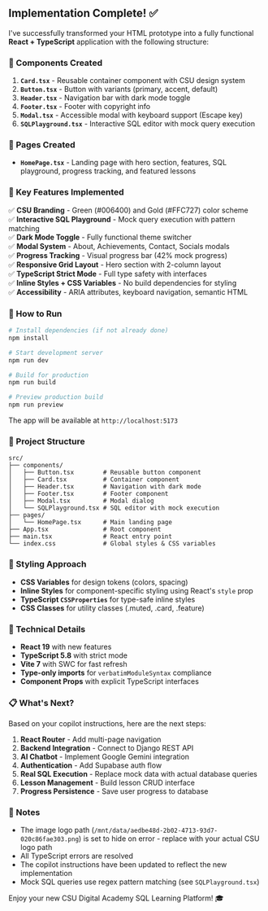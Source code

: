 ## Implementation Complete! ✅

I've successfully transformed your HTML prototype into a fully functional **React + TypeScript** application with the following structure:

### 🎨 Components Created

1. **`Card.tsx`** - Reusable container component with CSU design system
2. **`Button.tsx`** - Button with variants (primary, accent, default)
3. **`Header.tsx`** - Navigation bar with dark mode toggle
4. **`Footer.tsx`** - Footer with copyright info
5. **`Modal.tsx`** - Accessible modal with keyboard support (Escape key)
6. **`SQLPlayground.tsx`** - Interactive SQL editor with mock query execution

### 📄 Pages Created

- **`HomePage.tsx`** - Landing page with hero section, features, SQL playground, progress tracking, and featured lessons

### 🎯 Key Features Implemented

✅ **CSU Branding** - Green (#006400) and Gold (#FFC727) color scheme  
✅ **Interactive SQL Playground** - Mock query execution with pattern matching  
✅ **Dark Mode Toggle** - Fully functional theme switcher  
✅ **Modal System** - About, Achievements, Contact, Socials modals  
✅ **Progress Tracking** - Visual progress bar (42% mock progress)  
✅ **Responsive Grid Layout** - Hero section with 2-column layout  
✅ **TypeScript Strict Mode** - Full type safety with interfaces  
✅ **Inline Styles + CSS Variables** - No build dependencies for styling  
✅ **Accessibility** - ARIA attributes, keyboard navigation, semantic HTML

### 🚀 How to Run

```bash
# Install dependencies (if not already done)
npm install

# Start development server
npm run dev

# Build for production
npm run build

# Preview production build
npm run preview
```

The app will be available at `http://localhost:5173`

### 📂 Project Structure

```
src/
├── components/
│   ├── Button.tsx        # Reusable button component
│   ├── Card.tsx          # Container component
│   ├── Header.tsx        # Navigation with dark mode
│   ├── Footer.tsx        # Footer component
│   ├── Modal.tsx         # Modal dialog
│   └── SQLPlayground.tsx # SQL editor with mock execution
├── pages/
│   └── HomePage.tsx      # Main landing page
├── App.tsx               # Root component
├── main.tsx              # React entry point
└── index.css             # Global styles & CSS variables
```

### 🎨 Styling Approach

- **CSS Variables** for design tokens (colors, spacing)
- **Inline Styles** for component-specific styling using React's `style` prop
- **TypeScript `CSSProperties`** for type-safe inline styles
- **CSS Classes** for utility classes (.muted, .card, .feature)

### 🔧 Technical Details

- **React 19** with new features
- **TypeScript 5.8** with strict mode
- **Vite 7** with SWC for fast refresh
- **Type-only imports** for `verbatimModuleSyntax` compliance
- **Component Props** with explicit TypeScript interfaces

### 📋 What's Next?

Based on your copilot instructions, here are the next steps:

1. **React Router** - Add multi-page navigation
2. **Backend Integration** - Connect to Django REST API
3. **AI Chatbot** - Implement Google Gemini integration
4. **Authentication** - Add Supabase auth flow
5. **Real SQL Execution** - Replace mock data with actual database queries
6. **Lesson Management** - Build lesson CRUD interface
7. **Progress Persistence** - Save user progress to database

### 📝 Notes

- The image logo path (`/mnt/data/aedbe48d-2b02-4713-93d7-020c86fae303.png`) is set to hide on error - replace with your actual CSU logo path
- All TypeScript errors are resolved
- The copilot instructions have been updated to reflect the new implementation
- Mock SQL queries use regex pattern matching (see `SQLPlayground.tsx`)

Enjoy your new CSU Digital Academy SQL Learning Platform! 🎓
